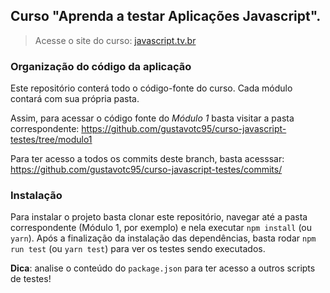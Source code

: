 ## Curso "Aprenda a testar Aplicações Javascript".

> Acesse o site do curso: [javascript.tv.br](https://javascript.tv.br)

### Organização do código da aplicação

Este repositório conterá todo o código-fonte do curso. Cada módulo contará com sua própria pasta.

Assim, para acessar o código fonte do _Módulo 1_ basta visitar a pasta correspondente: https://github.com/gustavotc95/curso-javascript-testes/tree/modulo1

Para ter acesso a todos os commits deste branch, basta acesssar: https://github.com/gustavotc95/curso-javascript-testes/commits/

### Instalação

Para instalar o projeto basta clonar este repositório, navegar até a pasta correspondente (Módulo 1, por exemplo) e nela executar `npm install` (ou `yarn`). Após a finalização da instalação das dependências, basta rodar `npm run test` (ou `yarn test`) para ver os testes sendo executados.

**Dica**: analise o conteúdo do `package.json` para ter acesso a outros scripts de testes!

